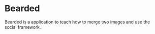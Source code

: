 Bearded
=======

Bearded is a application to teach how to merge two images and use the social framework. 